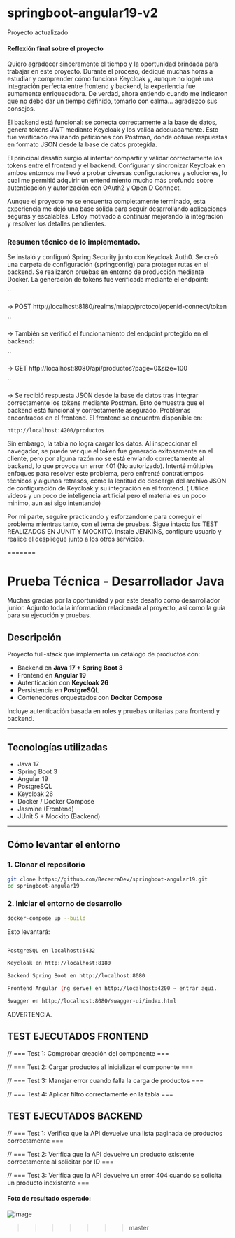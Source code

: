 
# springboot-angular19-v2
Proyecto actualizado

#### Reflexión final sobre el proyecto ####

Quiero agradecer sinceramente el tiempo y la oportunidad brindada para trabajar en este proyecto. Durante el proceso, dediqué muchas horas a estudiar y comprender cómo funciona Keycloak y, aunque no logré una integración perfecta entre frontend y backend, la experiencia fue sumamente enriquecedora. De verdad, ahora entiendo cuando me indicaron que no debo dar un tiempo definido, tomarlo con calma... agradezco sus consejos.

El backend está funcional: se conecta correctamente a la base de datos, genera tokens JWT mediante Keycloak y los valida adecuadamente. Esto fue verificado realizando peticiones con Postman, donde obtuve respuestas en formato JSON desde la base de datos protegida.

El principal desafío surgió al intentar compartir y validar correctamente los tokens entre el frontend y el backend. Configurar y sincronizar Keycloak en ambos entornos me llevó a probar diversas configuraciones y soluciones, lo cual me permitió adquirir un entendimiento mucho más profundo sobre autenticación y autorización con OAuth2 y OpenID Connect.

Aunque el proyecto no se encuentra completamente terminado, esta experiencia me dejó una base sólida para seguir desarrollando aplicaciones seguras y escalables. Estoy motivado a continuar mejorando la integración y resolver los detalles pendientes.

### Resumen técnico de lo implementado. ###

Se instaló y configuró Spring Security junto con Keycloak Auth0. Se creó una carpeta de configuración (springconfig) para proteger rutas en el backend. Se realizaron pruebas en entorno de producción mediante Docker. La generación de tokens fue verificada mediante el endpoint:

``

-> POST http://localhost:8180/realms/miapp/protocol/openid-connect/token

``

-> También se verificó el funcionamiento del endpoint protegido en el backend:

``

-> GET http://localhost:8080/api/productos?page=0&size=100

``

→ Se recibió respuesta JSON desde la base de datos tras integrar correctamente los tokens mediante Postman. Esto demuestra que el backend está funcional y correctamente asegurado.
Problemas encontrados en el frontend. El frontend se encuentra disponible en:

``
http://localhost:4200/productos
``

Sin embargo, la tabla no logra cargar los datos. Al inspeccionar el navegador, se puede ver que el token fue generado exitosamente en el cliente, pero por alguna razón no se está enviando correctamente al backend, lo que provoca un error 401 (No autorizado). Intenté múltiples enfoques para resolver este problema, pero enfrenté contratiempos técnicos y algunos retrasos, como la lentitud de descarga del archivo JSON de configuración de Keycloak y su integración en el frontend. ( Utilice videos y un poco de inteligencia artificial pero el material es un poco minimo, aun así sigo intentando)

Por mi parte, seguire practicando y esforzandome para correguir el problema mientras tanto, con el tema de pruebas. Sigue intacto los TEST REALIZADOS EN JUNIT Y MOCKITO. 
Instale JENKINS, configure usuario y realice el despliegue junto a los otros servicios. 



=======
# Prueba Técnica - Desarrollador Java

Muchas gracias por la oportunidad y por este desafío como desarrollador junior. Adjunto toda la información relacionada al proyecto, así como la guía para su ejecución y pruebas.

## Descripción

Proyecto full-stack que implementa un catálogo de productos con:

- Backend en **Java 17 + Spring Boot 3**  
- Frontend en **Angular 19**  
- Autenticación con **Keycloak 26**  
- Persistencia en **PostgreSQL**  
- Contenedores orquestados con **Docker Compose**  

Incluye autenticación basada en roles y pruebas unitarias para frontend y backend.

---

## Tecnologías utilizadas

- Java 17  
- Spring Boot 3  
- Angular 19  
- PostgreSQL  
- Keycloak 26  
- Docker / Docker Compose  
- Jasmine (Frontend)  
- JUnit 5 + Mockito (Backend)  

---

## Cómo levantar el entorno

### 1. Clonar el repositorio

```bash
git clone https://github.com/BecerraDev/springboot-angular19.git
cd springboot-angular19
```

### 2. Iniciar el entorno de desarrollo
```bash
docker-compose up --build
```
Esto levantará: 

```bash

PostgreSQL en localhost:5432

Keycloak en http://localhost:8180

Backend Spring Boot en http://localhost:8080

Frontend Angular (ng serve) en http://localhost:4200 → entrar aquí.

Swagger en http://localhost:8080/swagger-ui/index.html

```

ADVERTENCIA.



## TEST EJECUTADOS FRONTEND

  // === Test 1: Comprobar creación del componente ===

  // === Test 2: Cargar productos al inicializar el componente ===

  // === Test 3: Manejar error cuando falla la carga de productos ===

  // === Test 4: Aplicar filtro correctamente en la tabla ===

## TEST EJECUTADOS BACKEND

  // === Test 1:  Verifica que la API devuelve una lista paginada de productos correctamente === 

  // === Test 2: Verifica que la API devuelve un producto existente correctamente al solicitar por ID ===

  // === Test 3: Verifica que la API devuelve un error 404 cuando se solicita un producto inexistente ===


  #### Foto de resultado esperado: ####

  ![image](https://github.com/user-attachments/assets/9365da2e-65e0-4cc3-8aee-ab2bf9835724)





>>>>>>> master
